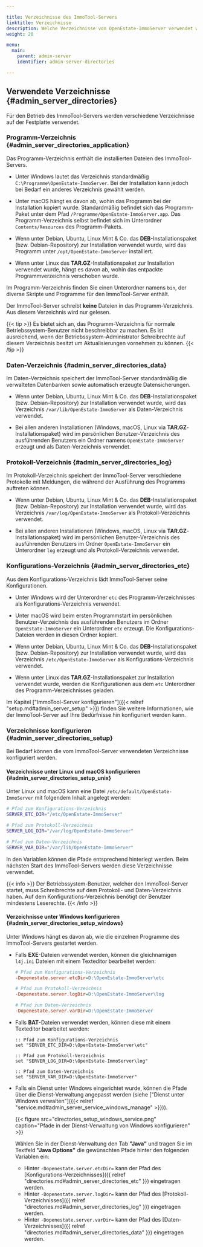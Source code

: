 ```yaml
---

title: Verzeichnisse des ImmoTool-Servers
linktitle: Verzeichnisse
description: Welche Verzeichnisse von OpenEstate-ImmoServer verwendet werden…
weight: 20

menu:
  main:
    parent: admin-server
    identifier: admin-server-directories

---
```


## Verwendete Verzeichnisse {#admin_server_directories}

Für den Betrieb des ImmoTool-Servers werden verschiedene Verzeichnisse auf der Festplatte verwendet.


### Programm-Verzeichnis {#admin_server_directories_application}

Das Programm-Verzeichnis enthält die installierten Dateien des ImmoTool-Servers.

-   Unter Windows lautet das Verzeichnis standardmäßig `C:\Programme\OpenEstate-ImmoServer`. Bei der Installation kann jedoch bei Bedarf ein anderes Verzeichnis gewählt werden.

-   Unter macOS hängt es davon ab, wohin das Programm bei der Installation kopiert wurde. Standardmäßig befindet sich das Programm-Paket unter dem Pfad `/Programme/OpenEstate-ImmoServer.app`. Das Programm-Verzeichnis selbst befindet sich im Unterordner `Contents/Resources` des Programm-Pakets.

-   Wenn unter Debian, Ubuntu, Linux Mint & Co. das **DEB**-Installationspaket (bzw. Debian-Repository) zur Installation verwendet wurde, wird das Programm unter `/opt/OpenEstate-ImmoServer` installiert.

-   Wenn unter Linux das **TAR.GZ**-Installationspaket zur Installation verwendet wurde, hängt es davon ab, wohin das entpackte Programmverzeichnis verschoben wurde.

Im Programm-Verzeichnis finden Sie einen Unterordner namens `bin`, der diverse Skripte und Programme für den ImmoTool-Server enthält.

Der ImmoTool-Server schreibt **keine** Dateien in das Programm-Verzeichnis. Aus diesem Verzeichnis wird nur gelesen.

{{< tip >}}
Es bietet sich an, das Programm-Verzeichnis für normale Betriebssystem-Benutzer nicht beschreibbar zu machen. Es ist ausreichend, wenn der Betriebssystem-Administrator Schreibrechte auf diesem Verzeichnis besitzt um Aktualisierungen vornehmen zu können. 
{{< /tip >}}


### Daten-Verzeichnis {#admin_server_directories_data}

Im Daten-Verzeichnis speichert der ImmoTool-Server standardmäßig die verwalteten Datenbanken sowie automatisch erzeugte Datensicherungen.

-   Wenn unter Debian, Ubuntu, Linux Mint & Co. das **DEB**-Installationspaket (bzw. Debian-Repository) zur Installation verwendet wurde, wird das Verzeichnis `/var/lib/OpenEstate-ImmoServer` als Daten-Verzeichnis verwendet.

-   Bei allen anderen Installationen (Windows, macOS, Linux via **TAR.GZ**-Installationspaket) wird im persönlichen Benutzer-Verzeichnis des ausführenden Benutzers ein Ordner namens `OpenEstate-ImmoServer` erzeugt und als Daten-Verzeichnis verwendet.


### Protokoll-Verzeichnis {#admin_server_directories_log}

Im Protokoll-Verzeichnis speichert der ImmoTool-Server verschiedene Protokolle mit Meldungen, die während der Ausführung des Programms auftreten können.

-   Wenn unter Debian, Ubuntu, Linux Mint & Co. das **DEB**-Installationspaket (bzw. Debian-Repository) zur Installation verwendet wurde, wird das Verzeichnis `/var/log/OpenEstate-ImmoServer` als Protokoll-Verzeichnis verwendet.

-   Bei allen anderen Installationen (Windows, macOS, Linux via **TAR.GZ**-Installationspaket) wird im persönlichen Benutzer-Verzeichnis des ausführenden Benutzers im Ordner `OpenEstate-ImmoServer` ein Unterordner `log` erzeugt und als Protokoll-Verzeichnis verwendet.


### Konfigurations-Verzeichnis {#admin_server_directories_etc}

Aus dem Konfigurations-Verzeichnis lädt ImmoTool-Server seine Konfigurationen.

-   Unter Windows wird der Unterordner `etc` des Programm-Verzeichnisses als Konfigurations-Verzeichnis verwendet.

-   Unter macOS wird beim ersten Programmstart im persönlichen Benutzer-Verzeichnis des ausführenden Benutzers im Ordner `OpenEstate-ImmoServer` ein Unterordner `etc` erzeugt. Die Konfigurations-Dateien werden in diesen Ordner kopiert. 

-   Wenn unter Debian, Ubuntu, Linux Mint & Co. das **DEB**-Installationspaket (bzw. Debian-Repository) zur Installation verwendet wurde, wird das Verzeichnis `/etc/OpenEstate-ImmoServer` als Konfigurations-Verzeichnis verwendet.

-   Wenn unter Linux das **TAR.GZ**-Installationspaket zur Installation verwendet wurde, werden die Konfigurationen aus dem `etc` Unterordner des Programm-Verzeichnisses geladen.

Im Kapitel ["ImmoTool-Server konfigurieren"]({{< relref "setup.md#admin_server_setup" >}}) finden Sie weitere Informationen, wie der ImmoTool-Server auf Ihre Bedürfnisse hin konfiguriert werden kann.


### Verzeichnisse konfigurieren {#admin_server_directories_setup}

Bei Bedarf können die vom ImmoTool-Server verwendeten Verzeichnisse konfiguriert werden.


#### Verzeichnisse unter Linux und macOS konfigurieren {#admin_server_directories_setup_unix}

Unter Linux und macOS kann eine Datei `/etc/default/OpenEstate-ImmoServer` mit folgendem Inhalt angelegt werden:

```bash
# Pfad zum Konfigurations-Verzeichnis
SERVER_ETC_DIR="/etc/OpenEstate-ImmoServer"

# Pfad zum Protokoll-Verzeichnis
SERVER_LOG_DIR="/var/log/OpenEstate-ImmoServer"

# Pfad zum Daten-Verzeichnis
SERVER_VAR_DIR="/var/lib/OpenEstate-ImmoServer"
```

In den Variablen können die Pfade entsprechend hinterlegt werden. Beim nächsten Start des ImmoTool-Servers werden diese Verzeichnisse verwendet.

{{< info >}}
Der Betriebssystem-Benutzer, welcher den ImmoTool-Server startet, muss Schreibrechte auf dem Protokoll- und Daten-Verzeichnis haben. Auf dem Konfigurations-Verzeichnis benötigt der Benutzer mindestens Leserechte.
{{< /info >}}


#### Verzeichnisse unter Windows konfigurieren {#admin_server_directories_setup_windows}

Unter Windows hängt es davon ab, wie die einzelnen Programme des ImmoTool-Servers gestartet werden.

-   Falls **EXE**-Dateien verwendet werden, können die gleichnamigen `l4j.ini` Dateien mit einem Texteditor bearbeitet werden:

    ```ini
    # Pfad zum Konfigurations-Verzeichnis
    -Dopenestate.server.etcDir=D:\OpenEstate-ImmoServer\etc
    
    # Pfad zum Protokoll-Verzeichnis
    -Dopenestate.server.logDir=D:\OpenEstate-ImmoServer\log
    
    # Pfad zum Daten-Verzeichnis
    -Dopenestate.server.varDir=D:\OpenEstate-ImmoServer
    ```

-   Falls **BAT**-Dateien verwendet werden, können diese mit einem Texteditor bearbeitet werden:

    ```batch
    :: Pfad zum Konfigurations-Verzeichnis
    set "SERVER_ETC_DIR=D:\OpenEstate-ImmoServer\etc"
    
    :: Pfad zum Protokoll-Verzeichnis
    set "SERVER_LOG_DIR=D:\OpenEstate-ImmoServer\log"
    
    :: Pfad zum Daten-Verzeichnis
    set "SERVER_VAR_DIR=D:\OpenEstate-ImmoServer"
    ```
    
-   Falls ein Dienst unter Windows eingerichtet wurde, können die Pfade über die Dienst-Verwaltung angepasst werden (siehe ["Dienst unter Windows verwalten"]({{< relref "service.md#admin_server_service_windows_manage" >}})).

    {{< figure src="directories_setup_windows_service.png" caption="Pfade in der Dienst-Verwaltung von Windows konfigurieren" >}}
    
    Wählen Sie in der Dienst-Verwaltung den Tab **"Java"** und tragen Sie im Textfeld **"Java Options"** die gewünschten Pfade hinter den folgenden Variablen ein:
    
    -   Hinter `-Dopenestate.server.etcDir=` kann der Pfad des [Konfigurations-Verzeichnisses]({{ relref "directories.md#admin_server_directories_etc" }}) eingetragen werden.
    -   Hinter `-Dopenestate.server.logDir=` kann der Pfad des [Protokoll-Verzeichnisses]({{ relref "directories.md#admin_server_directories_log" }}) eingetragen werden.
    -   Hinter `-Dopenestate.server.varDir=` kann der Pfad des [Daten-Verzeichnisses]({{ relref "directories.md#admin_server_directories_data" }}) eingetragen werden.

